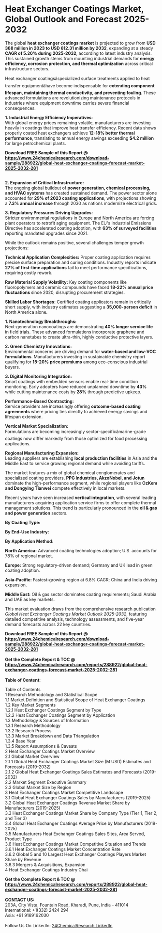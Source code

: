 <h1>Heat Exchanger Coatings Market, Global Outlook and Forecast 2025-2032</h1><p>The global <strong>heat exchanger coatings market</strong> is projected to grow from <strong>USD 388 million in 2023 to USD 612.31 million by 2032</strong>, expanding at a steady <strong>CAGR of 5.20% during 2025-2032</strong>, according to latest industry analysis. This sustained growth stems from mounting industrial demands for <strong>energy efficiency, corrosion protection, and thermal optimization</strong> across critical infrastructure sectors.</p><p>Heat exchanger coatingsâspecialized surface treatments applied to heat transfer equipmentâhave become indispensable for <strong>extending component lifespan, maintaining thermal conductivity, and preventing fouling</strong>. These advanced formulations are revolutionizing maintenance protocols in industries where equipment downtime carries severe financial consequences.</p><p><strong>1. Industrial Energy Efficiency Imperatives:</strong><br>
With global energy prices remaining volatile, manufacturers are investing heavily in coatings that improve heat transfer efficiency. Recent data shows properly coated heat exchangers achieve <strong>12-18% better thermal performance</strong>, translating to annual energy savings exceeding <strong>$4.2 million</strong> for large petrochemical plants.</p><div><b>Download FREE Sample of this Report @ 
            <a href="https://www.24chemicalresearch.com/download-sample/288922/global-heat-exchanger-coatings-forecast-market-2025-2032-281">
            https://www.24chemicalresearch.com/download-sample/288922/global-heat-exchanger-coatings-forecast-market-2025-2032-281</a></b></div><br><p><strong>2. Expansion of Critical Infrastructure:</strong><br>
The ongoing global buildout of <strong>power generation, chemical processing, and HVAC systems</strong> has created sustained demand. The power sector alone accounted for <strong>29% of 2023 coating applications</strong>, with projections showing a <strong>7.3% annual increase</strong> through 2030 as nations modernize electrical grids.</p><p><strong>3. Regulatory Pressures Driving Upgrades:</strong><br>
Stricter environmental regulations in Europe and North America are forcing plant operators to retrofit aging equipment. The EU's Industrial Emissions Directive has accelerated coating adoption, with <strong>63% of surveyed facilities</strong> reporting mandated upgrades since 2021.</p><p>While the outlook remains positive, several challenges temper growth projections:</p><p><strong>Technical Application Complexities:</strong> Proper coating application requires precise surface preparation and curing conditions. Industry reports indicate <strong>27% of first-time applications</strong> fail to meet performance specifications, requiring costly rework.</p><p><strong>Raw Material Supply Volatility:</strong> Key coating components like fluoropolymers and ceramic compounds have faced <strong>18-22% annual price fluctuations</strong> since 2020, disrupting procurement strategies.</p><p><strong>Skilled Labor Shortages:</strong> Certified coating applicators remain in critically short supply, with industry estimates suggesting a <strong>35,000-person deficit</strong> in North America alone.</p><p><strong>1. Nanotechnology Breakthroughs:</strong><br>
Next-generation nanocoatings are demonstrating <strong>40% longer service life</strong> in field trials. These advanced formulations incorporate graphene and carbon nanotubes to create ultra-thin, highly conductive protective layers.</p><p><strong>2. Green Chemistry Innovations:</strong><br>
Environmental concerns are driving demand for <strong>water-based and low-VOC formulations</strong>. Manufacturers investing in sustainable chemistry report qualifying for <strong>15-20% price premiums</strong> among eco-conscious industrial buyers.</p><p><strong>3. Digital Monitoring Integration:</strong><br>
Smart coatings with embedded sensors enable real-time condition monitoring. Early adopters have reduced unplanned downtime by <strong>43%</strong> while cutting maintenance costs by <strong>28%</strong> through predictive upkeep.</p><p><strong>Performance-Based Contracting:</strong><br>
	Service providers are increasingly offering <strong>outcome-based coating agreements</strong> where pricing ties directly to achieved energy savings and lifespan extension.</p><p><strong>Vertical Market Specialization:</strong><br>
	Formulations are becoming increasingly sector-specificâmarine-grade coatings now differ markedly from those optimized for food processing applications.</p><p><strong>Regional Manufacturing Expansion:</strong><br>
	Leading suppliers are establishing <strong>local production facilities</strong> in Asia and the Middle East to service growing regional demand while avoiding tariffs.</p><p>The market features a mix of global chemical conglomerates and specialized coating providers. <strong>PPG Industries, AkzoNobel, and Jotun</strong> dominate the high-performance segment, while regional players like <strong>OzKem and Dongying Tianwei</strong> compete effectively in local markets.</p><p>Recent years have seen increased <strong>vertical integration</strong>, with several leading manufacturers acquiring application service firms to offer complete thermal management solutions. This trend is particularly pronounced in the <strong>oil &amp; gas and power generation</strong> sectors.</p><p><strong>By Coating Type:</strong></p><p><strong>By End-Use Industry:</strong></p><p><strong>By Application Method:</strong></p><p><strong>North America:</strong> Advanced coating technologies adoption; U.S. accounts for 78% of regional market.</p><p><strong>Europe:</strong> Strong regulatory-driven demand; Germany and UK lead in green coating adoption.</p><p><strong>Asia-Pacific:</strong> Fastest-growing region at 6.8% CAGR; China and India driving expansion.</p><p><strong>Middle East:</strong> Oil &amp; gas sector dominates coating requirements; Saudi Arabia and UAE as key markets.</p><p>This market evaluation draws from the comprehensive research publication <em>Global Heat Exchanger Coatings Market Outlook 2025-2032</em>, featuring detailed competitive analysis, technology assessments, and five-year demand forecasts across 22 key countries.</p><div><b>Download FREE Sample of this Report @ 
            <a href="https://www.24chemicalresearch.com/download-sample/288922/global-heat-exchanger-coatings-forecast-market-2025-2032-281">
            https://www.24chemicalresearch.com/download-sample/288922/global-heat-exchanger-coatings-forecast-market-2025-2032-281</a></b></div><br><div><b>Get the Complete Report & TOC @ 
            <a href="https://www.24chemicalresearch.com/reports/288922/global-heat-exchanger-coatings-forecast-market-2025-2032-281">
            https://www.24chemicalresearch.com/reports/288922/global-heat-exchanger-coatings-forecast-market-2025-2032-281</a></b></div><br>
            <b>Table of Content:</b><p>Table of Contents<br />
1 Research Methodology and Statistical Scope<br />
1.1 Market Definition and Statistical Scope of Heat Exchanger Coatings<br />
1.2 Key Market Segments<br />
1.2.1 Heat Exchanger Coatings Segment by Type<br />
1.2.2 Heat Exchanger Coatings Segment by Application<br />
1.3 Methodology & Sources of Information<br />
1.3.1 Research Methodology<br />
1.3.2 Research Process<br />
1.3.3 Market Breakdown and Data Triangulation<br />
1.3.4 Base Year<br />
1.3.5 Report Assumptions & Caveats<br />
2 Heat Exchanger Coatings Market Overview<br />
2.1 Global Market Overview<br />
2.1.1 Global Heat Exchanger Coatings Market Size (M USD) Estimates and Forecasts (2019-2032)<br />
2.1.2 Global Heat Exchanger Coatings Sales Estimates and Forecasts (2019-2032)<br />
2.2 Market Segment Executive Summary<br />
2.3 Global Market Size by Region<br />
3 Heat Exchanger Coatings Market Competitive Landscape<br />
3.1 Global Heat Exchanger Coatings Sales by Manufacturers (2019-2025)<br />
3.2 Global Heat Exchanger Coatings Revenue Market Share by Manufacturers (2019-2025)<br />
3.3 Heat Exchanger Coatings Market Share by Company Type (Tier 1, Tier 2, and Tier 3)<br />
3.4 Global Heat Exchanger Coatings Average Price by Manufacturers (2019-2025)<br />
3.5 Manufacturers Heat Exchanger Coatings Sales Sites, Area Served, Product Type<br />
3.6 Heat Exchanger Coatings Market Competitive Situation and Trends<br />
3.6.1 Heat Exchanger Coatings Market Concentration Rate<br />
3.6.2 Global 5 and 10 Largest Heat Exchanger Coatings Players Market Share by Revenue<br />
3.6.3 Mergers & Acquisitions, Expansion<br />
4 Heat Exchanger Coatings Industry Chai</p><div><b>Get the Complete Report & TOC @ 
            <a href="https://www.24chemicalresearch.com/reports/288922/global-heat-exchanger-coatings-forecast-market-2025-2032-281">
            https://www.24chemicalresearch.com/reports/288922/global-heat-exchanger-coatings-forecast-market-2025-2032-281</a></b></div><br><b>CONTACT US:</b><br>
            203A, City Vista, Fountain Road, Kharadi, Pune, India - 411014<br>
            International: +1(332) 2424 294<br>
            Asia: +91 9169162030 <br><br>
            Follow Us On LinkedIn: <a href="https://www.linkedin.com/company/24chemicalresearch/">24ChemicalResearch LinkedIn</a>